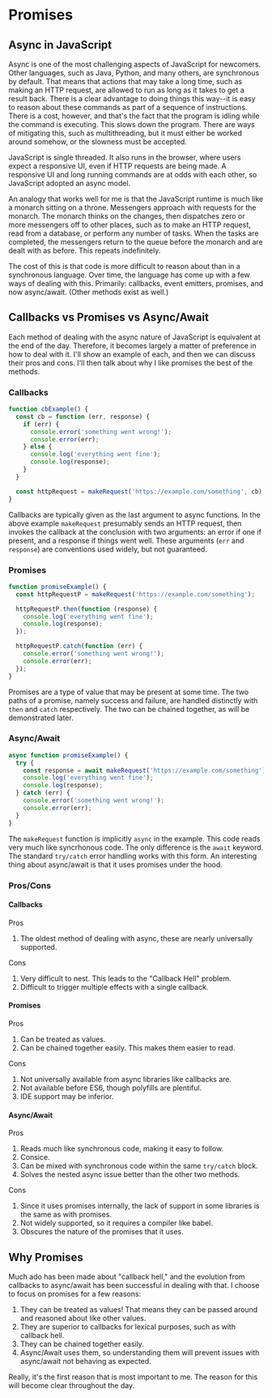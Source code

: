 # Promises

## Async in JavaScript

Async is one of the most challenging aspects of JavaScript for newcomers. Other languages, such as Java, Python, and many others, are synchronous by default. That means that actions that may take a long time, such as making an HTTP request, are allowed to run as long as it takes to get a result back. There is a clear advantage to doing things this way--it is easy to reason about these commands as part of a sequence of instructions. There is a cost, however, and that's the fact that the program is idling while the command is executing. This slows down the program. There are ways of mitigating this, such as multithreading, but it must either be worked around somehow, or the slowness must be accepted.

JavaScript is single threaded. It also runs in the browser, where users expect a responsive UI, even if HTTP requests are being made. A responsive UI and long running commands are at odds with each other, so JavaScript adopted an async model.

An analogy that works well for me is that the JavaScript runtime is much like a monarch sitting on a throne. Messengers approach with requests for the monarch. The monarch thinks on the changes, then dispatches zero or more messengers off to other places, such as to make an HTTP request, read from a database, or perform any number of tasks. When the tasks are completed, the messengers return to the queue before the monarch and are dealt with as before. This repeats indefinitely.

The cost of this is that code is more difficult to reason about than in a synchronous language. Over time, the language has come up with a few ways of dealing with this. Primarily: callbacks, event emitters, promises, and now async/await. (Other methods exist as well.)

## Callbacks vs Promises vs Async/Await

Each method of dealing with the async nature of JavaScript is equivalent at the end of the day. Therefore, it becomes largely a matter of preference in how to deal with it. I'll show an example of each, and then we can discuss their pros and cons. I'll then talk about why I like promises the best of the methods.

### Callbacks

```javascript
function cbExample() {
  const cb = function (err, response) {
    if (err) {
      console.error('something went wrong!');
      console.error(err);
    } else {
      console.log('everything went fine');
      console.log(response);
    }
  }

  const httpRequest = makeRequest('https://example.com/something', cb);
}
```

Callbacks are typically given as the last argument to async functions. In the above example `makeRequest` presumably sends an HTTP request, then invokes the callback at the conclusion with two arguments: an error if one if present, and a response if things went well. These arguments (`err` and `response`) are conventions used widely, but not guaranteed.

### Promises

```javascript
function promiseExample() {
  const httpRequestP = makeRequest('https://example.com/something');

  httpRequestP.then(function (response) {
    console.log('everything went fine');
    console.log(response);
  });

  httpRequestP.catch(function (err) {
    console.error('something went wrong!');
    console.error(err);
  });
}
```

Promises are a type of value that may be present at some time. The two paths of a promise, namely success and failure, are handled distinctly with `then` and `catch` respectively. The two can be chained together, as will be demonstrated later.

### Async/Await

```javascript
async function promiseExample() {
  try {
    const response = await makeRequest('https://example.com/something');
    console.log('everything went fine');
    console.log(response);
  } catch (err) {
    console.error('something went wrong!');
    console.error(err);
  }
}
```

The `makeRequest` function is implicitly `async` in the example. This code reads very much like syncrhonous code. The only difference is the `await` keyword. The standard `try/catch` error handling works with this form. An interesting thing about async/await is that it uses promises under the hood.

### Pros/Cons

#### Callbacks
Pros
1. The oldest method of dealing with async, these are nearly universally supported.

Cons
1. Very difficult to nest. This leads to the "Callback Hell" problem.
1. Difficult to trigger multiple effects with a single callback.

#### Promises
Pros
1. Can be treated as values.
1. Can be chained together easily. This makes them easier to read.

Cons
1. Not universally available from async libraries like callbacks are.
1. Not available before ES6, though polyfills are plentiful.
1. IDE support may be inferior.

#### Async/Await
Pros
1. Reads much like synchronous code, making it easy to follow.
1. Consice.
1. Can be mixed with synchronous code within the same `try/catch` block.
1. Solves the nested async issue better than the other two methods.

Cons
1. Since it uses promises internally, the lack of support in some libraries is the same as with promises.
1. Not widely supported, so it requires a compiler like babel.
1. Obscures the nature of the promises that it uses.

## Why Promises

Much ado has been made about "callback hell," and the evolution from callbacks to async/await has been successful in dealing with that. I choose to focus on promises for a few reasons:

1. They can be treated as values! That means they can be passed around and reasoned about like other values.
1. They are superior to callbacks for lexical purposes, such as with callback hell.
1. They can be chained together easily.
1. Async/Await uses them, so understanding them will prevent issues with async/await not behaving as expected.

Really, it's the first reason that is most important to me. The reason for this will become clear throughout the day.
